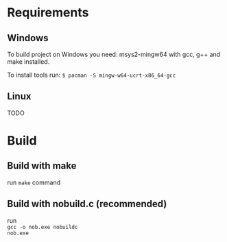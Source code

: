# Requirements

## Windows
To build project on Windows you need:
msys2-mingw64 with gcc, g++ and make installed.

To install tools run:
`$ pacman -S mingw-w64-ucrt-x86_64-gcc`

## Linux
TODO

# Build

## Build with make 
run `make` command

## Build with nobuild.c (recommended)
run    
`gcc -o nob.exe nobuildc`    
`nob.exe`